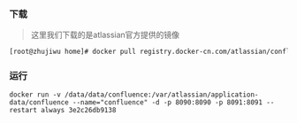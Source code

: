 ### 下载
> 这里我们下载的是atlassian官方提供的镜像

```bash
[root@zhujiwu home]# docker pull registry.docker-cn.com/atlassian/confluence-server
```

### 运行

```
docker run -v /data/data/confluence:/var/atlassian/application-data/confluence --name="confluence" -d -p 8090:8090 -p 8091:8091 --restart always 3e2c26db9138
```